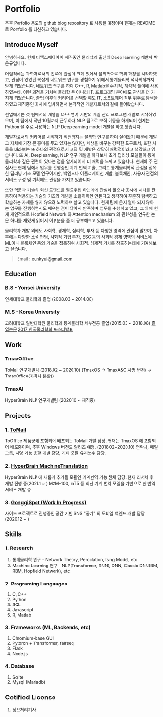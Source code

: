# Portfolio
추후 Porfolio 용도의 github blog repository 로 사용될 예정이며 현재는 README 로 Portfolio 를 대신하고 있습니다.

## Introduce Myself

안녕하세요. 현재 티맥스에이아이 재직중인 물리학과 출신의 Deep learning 개발자 박은규입니다.

어릴적에는 과학자로서의 진로에 관심이 크게 있어서 물리학으로 학위 과정을 시작하였고, 관심이 있었던 복잡계 네트워크 연구를 경험하기 위해서 통계물리학 석사학위까지 받게 되었습니다. 네트워크 연구를 하며  C++, R, Matlab을 수치적, 해석적 풀이에 사용하였는데, 이런 과정을 거치며 물리학 뿐 아니라 IT, 프로그래밍 분야에도 관심을 더 가지게 되었습니다. 졸업 이후의 커리어를 선택할 때도 IT, 소프트웨어 직무 위주로 탐색을 하였고 재직중인 회사에 입사하면서 본격적인 개발자로서의 길에 들어왔습니다.

현업에서는 첫 팀에서의 개발을  C++ 언어 기반의 메일 관리 프로그램 개발로 시작하였으며, 이 팀에서 작년 10월까지 근무하다 NLP 팀으로 보직 이동을 하게되어 현재는 Python 을 주로 사용하는 NLP Deeplearning model 개발을 하고 있습니다.

개발자로서의 커리어를 시작하기 직전까지는 물리학 연구를 하며 살아왔기 때문에 개발 그 자체에 가장 큰 흥미를 두고 있지는 않지만, 세상을 바꾸는 강력한 도구로서, 또한 사물을 바라보는 또 하나의 관점으로서 코딩 및 개발은 상당히 매력적이라고 생각하고 있습니다. 또 AI, Deeplearning, NLP 연구 개발을 하다보니 초기 딥러닝 모델들이 통계물리학과 깊은 관련이 있다는 점을 알게되어서 더 매력을 느끼고 있습니다. 현재의 주 관심사는 현재 팀에서 업무를 진행중인 기계 번역 기술, 그리고 통계물리학적 관점을 접목한 딥러닝 기초 모델 연구이지만, 백엔드나 어플리케이션 개발, 블록체인, 사용자 관점의 서비스 구성 및 기획에도 관심을 가지고 있습니다.

또한 학문과 기술의 최신 트렌드를 팔로우업 하는데에 관심이 많으나 동시에 시대를 관통하여 적용되는 기술의 기초와 개념을 소홀히하면 안된다고 생각하여 꾸준히 탐색하고 학습하는 자세를 잃지 않으려 노력하며 살고 있습니다. 현재 팀에 온지 얼마 되지 않아 본 업무를 진행하면서도 배우는 점이 많아서 만족하며 업무를 수행하고 있고, 그 외에 현재 개인적으로 Hopfield Network 와 Attention mechanism 의 관련성을 연구한 논문 하나를 재밌게 읽어서 이부분을 좀 더 공부해보고 있습니다.

물리학과 개발 외에도 사회학, 경제학, 심리학, 투자 등 다양한 영역에 관심이 많으며, 차후에는 다양한 소셜 펀딩, 사회적 기업 투자, ESG 등의 사회적 경제 영역의 서비스에 ML이나 블록체인 등의 기술을 접목하여 사회적, 경제적 가치를 창출하는데에 기여해보고 싶습니다.

> Email : [eunkyui@gmail.com](mailto:eunkyui@gmail.com)

## Education

### B.S - Yonsei University
연세대학교 물리학과 졸업 (2008.03 ~ 2014.08)

### M.S - Korea University
고려대학교 일반대학원 물리학과 통계물리학 세부전공 졸업 (2015.03 ~ 2018.08)
[졸업논문](https://dcollection.korea.ac.kr/srch/srchDetail/000000081499)
[2017 한국물리학회 포스터발표](http://kpsmeeting.kps.or.kr/sub07/list.html?session_code=P1-st)

## Work

### TmaxOffice
ToMail 연구개발팀 (2018.02 ~ 2020.10)
(TmaxOS -> TmaxA&C(사명 변경) -> TmaxOffice(자회사 분할))

### TmaxAI
HyperBrain NLP 연구개발팀 (2020.10 ~ 재직중)


## Projects

### 1. [ToMail](http://tmaxanc.co.kr/#!/product-introduce/ToOffice)
ToOffice 제품군에 포함되어 배포되는 ToMail 개발 담당. 현재는 TmaxOS 에 포함되어 배포중이며, 추후 Windows 버전도 릴리즈 예정. (2018.02~2020.10)
연락처, 메일그룹, 서명 기능 총괄 개발 담당, 기타 모듈 유지보수 담당.

### 2. [HyperBrain MachineTranslation](http://www.tmaxai.co.kr/#!/product-introduce/HyperBrain)
HyperBrain NLP 에 새롭게 추가될 모듈인 기계번역 기능 전체 담당. 현재 리서치 후 개발 진행 중(2021.1 ~ )
M2M-100, mT5 등 최신 기계 번역 모델을 기반으로 한 번역 서비스 개발 중.

### 3. [GonggiSpot (Work In Progress)](http://gonggispot.space)
사이드 프로젝트로 진행중인 공간 기반 SNS "공기" 의 모바일 백엔드 개발 담당(2020.12 ~ )


## Skills

### 1. Research
1. 통계물리학 연구 - Network Theory, Percolation, Ising Model, etc
2. Machine Learning 연구 - NLP(Transformer, RNN), DNN, Classic DNN(BM, RBM, Hopfield Network), etc

### 2. Programing Languages
1. C, C++
2. Python
3. SQL
4. Javascript
5. R, Matlab

### 3. Frameworks (ML, Backends, etc)
1. Chromium-base GUI
2. Pytorch + Transformer, fairseq
3. Flask
4. Node.js

### 4. Database
1. Sqlite
2. Mysql (Mariadb)


## Cetified License
1. 정보처리기사
